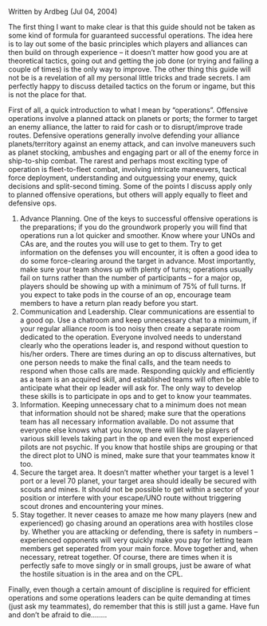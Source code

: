 <!-- TITLE: Running A Successful Op -->
<!-- SUBTITLE: A player-contributed guide -->

Written by Ardbeg (Jul 04, 2004)

The first thing I want to make clear is that this guide should not be taken as some kind of formula for guaranteed successful operations. The idea here is to lay out some of the basic principles which players and alliances can then build on through experience – it doesn’t matter how good you are at theoretical tactics, going out and getting the job done (or trying and failing a couple of times) is the only way to improve. The other thing this guide will not be is a revelation of all my personal little tricks and trade secrets. I am perfectly happy to discuss detailed tactics on the forum or ingame, but this is not the place for that.

First of all, a quick introduction to what I mean by “operations”. Offensive operations involve a planned attack on planets or ports; the former to target an enemy alliance, the latter to raid for cash or to disrupt/improve trade routes. Defensive operations generally involve defending your alliance planets/territory against an enemy attack, and can involve maneuvers such as planet stocking, ambushes and engaging part or all of the enemy force in ship-to-ship combat. The rarest and perhaps most exciting type of operation is fleet-to-fleet combat, involving intricate maneuvers, tactical force deployment, understanding and outguessing your enemy, quick decisions and split-second timing. Some of the points I discuss apply only to planned offensive operations, but others will apply equally to fleet and defensive ops.

1. Advance Planning. One of the keys to successful offensive operations is the preparations; if you do the groundwork properly you will find that operations run a lot quicker and smoother. Know where your UNOs and CAs are, and the routes you will use to get to them. Try to get information on the defenses you will encounter, it is often a good idea to do some force-clearing around the target in advance. Most importantly, make sure your team shows up with plenty of turns; operations usually fail on turns rather than the number of participants – for a major op, players should be showing up with a minimum of 75% of full turns. If you expect to take pods in the course of an op, encourage team members to have a return plan ready before you start.
2. Communication and Leadership. Clear communications are essential to a good op. Use a chatroom and keep unnecessary chat to a minimum, if your regular alliance room is too noisy then create a separate room dedicated to the operation. Everyone involved needs to understand clearly who the operations leader is, and respond without question to his/her orders. There are times during an op to discuss alternatives, but one person needs to make the final calls, and the team needs to respond when those calls are made. Responding quickly and efficiently as a team is an acquired skill, and established teams will often be able to anticipate what their op leader will ask for. The only way to develop these skills is to participate in ops and to get to know your teammates.
3. Information. Keeping unnecessary chat to a minimum does not mean that information should not be shared; make sure that the operations team has all necessary information available. Do not assume that everyone else knows what you know, there will likely be players of various skill levels taking part in the op and even the most experienced pilots are not psychic. If you know that hostile ships are grouping or that the direct plot to UNO is mined, make sure that your teammates know it too.
4. Secure the target area. It doesn’t matter whether your target is a level 1 port or a level 70 planet, your target area should ideally be secured with scouts and mines. It should not be possible to get within a sector of your position or interfere with your escape/UNO route without triggering scout drones and encountering your mines.
5. Stay together. It never ceases to amaze me how many players (new and experienced) go chasing around an operations area with hostiles close by. Whether you are attacking or defending, there is safety in numbers – experienced opponents will very quickly make you pay for letting team members get seperated from your main force. Move together and, when necessary, retreat together. Of course, there are times when it is perfectly safe to move singly or in small groups, just be aware of what the hostile situation is in the area and on the CPL.

Finally, even though a certain amount of discipline is required for efficient operations and some operations leaders can be quite demanding at times (just ask my teammates), do remember that this is still just a game. Have fun and don’t be afraid to die……..
